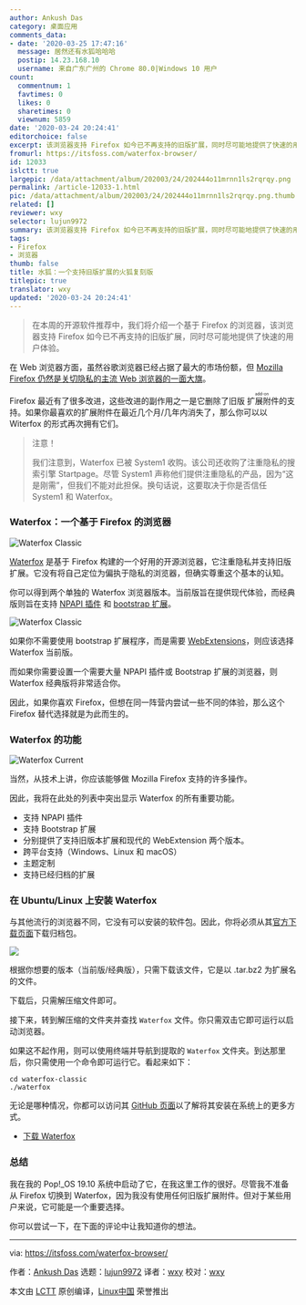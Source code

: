 ```yaml
---
author: Ankush Das
category: 桌面应用
comments_data:
- date: '2020-03-25 17:47:16'
  message: 居然还有水狐哈哈哈
  postip: 14.23.168.10
  username: 来自广东广州的 Chrome 80.0|Windows 10 用户
count:
  commentnum: 1
  favtimes: 0
  likes: 0
  sharetimes: 0
  viewnum: 5859
date: '2020-03-24 20:24:41'
editorchoice: false
excerpt: 该浏览器支持 Firefox 如今已不再支持的旧版扩展，同时尽可能地提供了快速的用户体验。
fromurl: https://itsfoss.com/waterfox-browser/
id: 12033
islctt: true
largepic: /data/attachment/album/202003/24/202444o11mrnn1ls2rqrqy.png
permalink: /article-12033-1.html
pic: /data/attachment/album/202003/24/202444o11mrnn1ls2rqrqy.png.thumb.jpg
related: []
reviewer: wxy
selector: lujun9972
summary: 该浏览器支持 Firefox 如今已不再支持的旧版扩展，同时尽可能地提供了快速的用户体验。
tags:
- Firefox
- 浏览器
thumb: false
title: 水狐：一个支持旧版扩展的火狐复刻版
titlepic: true
translator: wxy
updated: '2020-03-24 20:24:41'
---
```



> 
> 在本周的开源软件推荐中，我们将介绍一个基于 Firefox 的浏览器，该浏览器支持 Firefox 如今已不再支持的旧版扩展，同时尽可能地提供了快速的用户体验。
> 
> 
> 


在 Web 浏览器方面，虽然谷歌浏览器已经占据了最大的市场份额，但 [Mozilla Firefox 仍然是关切隐私的主流 Web 浏览器的一面大旗](https://itsfoss.com/why-firefox/)。


Firefox 最近有了很多改进，这些改进的副作用之一是它删除了旧版<ruby> 扩展附件 <rt>  add-on </rt></ruby>的支持。如果你最喜欢的扩展附件在最近几个月/几年内消失了，那么你可以以 Witerfox 的形式再次拥有它们。



> 
> 注意！
> 
> 
> 我们注意到，Waterfox 已被 System1 收购。该公司还收购了注重隐私的搜索引擎 Startpage。尽管 System1 声称他们提供注重隐私的产品，因为“这是刚需”，但我们不能对此担保。换句话说，这要取决于你是否信任 System1 和 Waterfox。
> 
> 
> 


### Waterfox：一个基于 Firefox 的浏览器


![Waterfox Classic](/data/attachment/album/202003/24/202444o11mrnn1ls2rqrqy.png)


[Waterfox](https://www.waterfox.net/) 是基于 Firefox 构建的一个好用的开源浏览器，它注重隐私并支持旧版扩展。它没有将自己定位为偏执于隐私的浏览器，但确实尊重这个基本的认知。


你可以得到两个单独的 Waterfox 浏览器版本。当前版旨在提供现代体验，而经典版则旨在支持 [NPAPI 插件](https://en.wikipedia.org/wiki/NPAPI) 和 [bootstrap 扩展](https://wiki.mozilla.org/Extension_Manager:Bootstrapped_Extensions)。


![Waterfox Classic](/data/attachment/album/202003/24/202446f5zndc9w99xsb9xu.jpg)


如果你不需要使用 bootstrap 扩展程序，而是需要 [WebExtensions](https://wiki.mozilla.org/WebExtensions)，则应该选择 Waterfox 当前版。


而如果你需要设置一个需要大量 NPAPI 插件或 Bootstrap 扩展的浏览器，则 Waterfox 经典版将非常适合你。


因此，如果你喜欢 Firefox，但想在同一阵营内尝试一些不同的体验，那么这个 Firefox 替代选择就是为此而生的。


### Waterfox 的功能


![Waterfox Current](/data/attachment/album/202003/24/202448myvr1rztp8i0hreb.jpg)


当然，从技术上讲，你应该能够做 Mozilla Firefox 支持的许多操作。


因此，我将在此处的列表中突出显示 Waterfox 的所有重要功能。


* 支持 NPAPI 插件
* 支持 Bootstrap 扩展
* 分别提供了支持旧版本扩展和现代的 WebExtension 两个版本。
* 跨平台支持（Windows、Linux 和 macOS）
* 主题定制
* 支持已经归档的扩展


### 在 Ubuntu/Linux 上安装 Waterfox


与其他流行的浏览器不同，它没有可以安装的软件包。因此，你将必须从其[官方下载页面](https://www.waterfox.net/download/)下载归档包。


![](/data/attachment/album/202003/24/202454hkjl7izs0yv57ui7.jpg)


根据你想要的版本（当前版/经典版），只需下载该文件，它是以 .tar.bz2 为扩展名的文件。


下载后，只需解压缩文件即可。


接下来，转到解压缩的文件夹并查找 `Waterfox` 文件。你只需双击它即可运行以启动浏览器。


如果这不起作用，则可以使用终端并导航到提取的 `Waterfox` 文件夹。到达那里后，你只需使用一个命令即可运行它。看起来如下：



```
cd waterfox-classic
./waterfox
```

无论是哪种情况，你都可以访问其 [GitHub 页面](https://github.com/MrAlex94/Waterfox)以了解将其安装在系统上的更多方式。


* [下载 Waterfox](https://www.waterfox.net/)


### 总结


我在我的 Pop!\_OS 19.10 系统中启动了它，在我这里工作的很好。尽管我不准备从 Firefox 切换到 Waterfox，因为我没有使用任何旧版扩展附件。但对于某些用户来说，它可能是一个重要选择。


你可以尝试一下，在下面的评论中让我知道你的想法。




---


via: <https://itsfoss.com/waterfox-browser/>


作者：[Ankush Das](https://itsfoss.com/author/ankush/) 选题：[lujun9972](https://github.com/lujun9972) 译者：[wxy](https://github.com/wxy) 校对：[wxy](https://github.com/wxy)


本文由 [LCTT](https://github.com/LCTT/TranslateProject) 原创编译，[Linux中国](https://linux.cn/) 荣誉推出